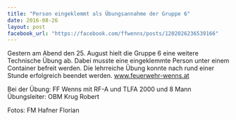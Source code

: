 ```yaml
---
title: "Person eingeklemmt als Übungsannahme der Gruppe 6"
date: 2016-08-26
layout: post
facebook_url: "https://facebook.com/ffwenns/posts/1202026236539166"
---
```


Gestern am Abend den 25. August hielt die Gruppe 6 eine weitere Technische Übung ab. Dabei musste eine eingeklemmte Person unter einem Container befreit werden. Die lehrreiche Übung konnte nach rund einer Stunde erfolgreich beendet werden. www.feuerwehr-wenns.at 

Bei der Übung:
FF Wenns mit RF-A und TLFA 2000 und 8 Mann
Übungsleiter: OBM Krug Robert

Fotos: FM Hafner Florian